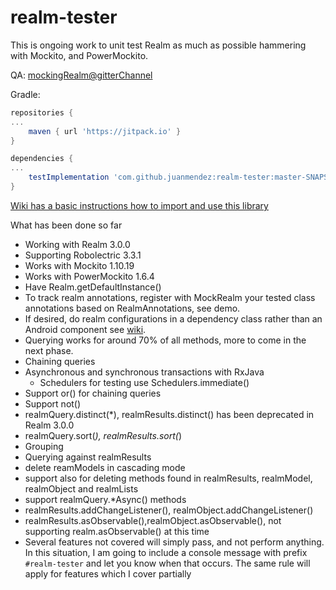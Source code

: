 # realm-tester
This is ongoing work to unit test Realm as much as possible hammering with Mockito, and PowerMockito. 

QA: [mockingRealm@gitterChannel](https://gitter.im/MockingRealm/Lobby) 

Gradle:
```Groovy
repositories {
...
    maven { url 'https://jitpack.io' }
}

dependencies {
...
    testImplementation 'com.github.juanmendez:realm-tester:master-SNAPSHOT'
}
```

[Wiki has a basic instructions how to import and use this library](https://github.com/juanmendez/realm-tester/wiki)

What has been done so far
- Working with Realm 3.0.0
- Supporting Robolectric 3.3.1
- Works with Mockito 1.10.19
- Works with PowerMockito 1.6.4
- Have Realm.getDefaultInstance()
- To track realm annotations, register with MockRealm your tested class annotations based on RealmAnnotations, see demo.
- If desired, do realm configurations in a dependency class rather than an Android component see [wiki](https://github.com/juanmendez/realm-tester/wiki/How-to-initialize-Realm-when-testing).
- Querying works for around 70% of all methods, more to come in the next phase.
- Chaining queries
- Asynchronous and synchronous transactions with RxJava
    - Schedulers for testing use Schedulers.immediate()
- Support or() for chaining queries
- Support not()
- realmQuery.distinct(*), realmResults.distinct() has been deprecated in Realm 3.0.0
- realmQuery.sort(*), realmResults.sort(*)
- Grouping
- Querying against realmResults
- delete reamModels in cascading mode
- support also for deleting methods found in realmResults, realmModel, realmObject and realmLists
- support realmQuery.*Async() methods
- realmResults.addChangeListener(), realmObject.addChangeListener()
- realmResults.asObservable(),realmObject.asObservable(), not supporting realm.asObservable() at this time
- Several features not covered will simply pass, and not perform anything. In this situation, I am going to include a console message with prefix `#realm-tester` and let you know when that occurs. The same rule will apply for features which I cover partially
